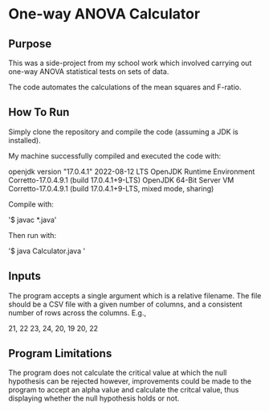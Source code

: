 # One-way ANOVA Calculator

## Purpose

This was a side-project from my school work which involved carrying out one-way ANOVA statistical tests on sets of data.

The code automates the calculations of the mean squares and F-ratio. 

##  How To Run

Simply clone the repository and compile the code (assuming a JDK is installed).

My machine successfully compiled and executed the code with:

openjdk version "17.0.4.1" 2022-08-12 LTS
OpenJDK Runtime Environment Corretto-17.0.4.9.1 (build 17.0.4.1+9-LTS)
OpenJDK 64-Bit Server VM Corretto-17.0.4.9.1 (build 17.0.4.1+9-LTS, mixed mode, sharing)

Compile with:

'$ javac *.java'

Then run with:

'$ java Calculator.java <file-name>'

## Inputs

The program accepts a single argument which is a relative filename. The file should be a CSV file with a given number of columns, and a consistent number
  of rows across the columns. E.g., 
  
  21, 22
  23, 24,
  20, 19
  20, 22
  
  ## Program Limitations 
  
The program does not calculate the critical value at which the null hypothesis can be rejected however, improvements could be made to the program to accept an alpha value and calculate the critcal value, thus displaying whether the null hypothesis holds or not.
  
  
